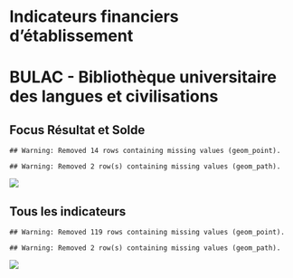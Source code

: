 Indicateurs financiers d’établissement
================

# BULAC - Bibliothèque universitaire des langues et civilisations

## Focus Résultat et Solde

    ## Warning: Removed 14 rows containing missing values (geom_point).

    ## Warning: Removed 2 row(s) containing missing values (geom_path).

![](bulac___bibliothèque_universitaire_des_langues_et_civilisations_files/figure-gfm/etab.focus-1.png)<!-- -->

## Tous les indicateurs

    ## Warning: Removed 119 rows containing missing values (geom_point).

    ## Warning: Removed 2 row(s) containing missing values (geom_path).

![](bulac___bibliothèque_universitaire_des_langues_et_civilisations_files/figure-gfm/etab-1.png)<!-- -->
